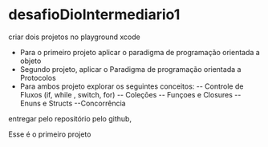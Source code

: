 # desafioDioIntermediario1


criar dois projetos no playground xcode
* Para o primeiro projeto aplicar o paradigma de programação orientada a objeto
* Segundo projeto, aplicar o Paradigma de programação orientada a Protocolos
* Para ambos projeto explorar os seguintes conceitos:
-- Controle de Fluxos (if, while , switch, for)
-- Coleçōes
-- Funçoes e Closures
--Enuns e Structs
--Concorrência 

entregar pelo repositório pelo github, 


Esse é o primeiro projeto
